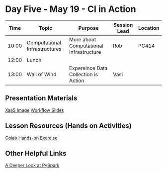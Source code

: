 
# Day Five - May 19 - CI in Action

| Time | Topic | Purpose | Session Lead | Location |
|------|-------|---------|--------------|----------|
| 10:00 | Computational Infrastructures | More about Computational Infrastructure | Rob | PC414 |
| 12:00 | Lunch | | | |
| 13:00 | Wall of Wind | Expereince Data Collection is Action | Vasi | | 

## Presentation Materials
[XaaS Image]()
[Workflow Slides]()

## Lesson Resources (Hands on Activities)
[Colab Hands-on Exercise](https://github.com/access-ci-org/Operation_STEP/blob/main/Day5-May19/Colab_Regression_Spark.ipynb)

## Other Helpful Links
[A Deeper Look at PySpark](https://www.mygreatlearning.com/blog/pyspark-tutorial-for-beginners/)
